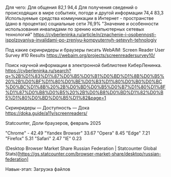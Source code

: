 ﻿Для чего:
Для общения 82,1 94,4
Для получения сведений о происходящих в мире событиях, погоде и другой информации 74,4 83,3
Используемые средства коммуникации в Интернет - пространстве (дано в процентах)
социальные сети 76,9%
"Значение и особенности использования инвалидами по зрению компьютерных сетевых технологий"
https://cyberleninka.ru/article/n/znachenie-i-osobennosti-ispolzovaniya-invalidami-po-zreniyu-kompyuternyh-setevyh-tehnologiy

Под какие скринридеры и браузеры писать
WebAIM: Screen Reader User Survey #10 Results
https://webaim.org/projects/screenreadersurvey10/


Поиск научной информации в электронной библиотеке КиберЛенинка.
https://cyberleninka.ru/search?q=%2B%D1%83%D1%87%D0%B5%D0%B1%D0%BD%D1%8B%D0%B5%20%2B%D0%BF%D1%80%D0%BE%D0%B3%D1%80%D0%B0%D0%BC%D0%BC%D1%8B%20%2B%D0%BD%D0%B5%D0%B7%D1%80%D1%8F%D1%87%D0%B8%D0%B5%20%2B%D0%B8%D0%BD%D1%82%D0%B5%D1%80%D0%BD%D0%B5%D1%82&page=1

Скринридеры — Доступность — Дока
https://doka.guide/a11y/screenreaders/



Statcounter,  Доли браузеров, февраль 2025

"Chrome" - 42.49
"Yandex Browser" 33.67
"Opera" 8.45
"Edge" 7.21
"Firefox" 5.31
"Safari" 2.47
"IE" 0.23

(Desktop Browser Market Share Russian Federation | Statcounter Global Stats)[https://gs.statcounter.com/browser-market-share/desktop/russian-federation]

Навык-этап: Загрузка файлов

